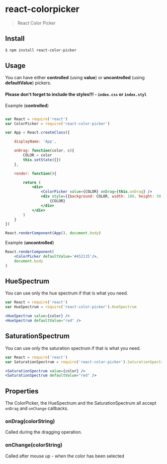 react-colorpicker
=================

> React Color Picker

## Install

```sh
$ npm install react-color-picker
```

## Usage

You can have either **controlled** (using **value**) or **uncontrolled** (using **defaultValue**) pickers.

#### Please don't forget to include the styles!!! - `index.css` or `index.styl`

Example (**controlled**)
```jsx

var React = require('react')
var ColorPicker = require('react-color-picker')

var App = React.createClass({

    displayName: 'App',

    onDrag: function(color, c){
        COLOR = color
        this.setState({})
    },

    render: function(){

        return (
            <div>
                <ColorPicker value={COLOR} onDrag={this.onDrag} />
                <div style={{background: COLOR, width: 100, height: 50, color: 'white'}}>
                    {COLOR}
                </div>
            </div>
        )
    }
})

React.renderComponent(App(), document.body)

```

Example (**uncontrolled**)
```jsx
React.renderComponent(
    <ColorPicker defaultValue='#452135'/>,
    document.body
)

```


## HueSpectrum

You can use only the hue spectrum if that is what you need.

```jsx
var React = require('react')
var HueSpectrum = require('react-color-picker').HueSpectrum

<HueSpectrum value={color} />
<HueSpectrum defaultValue="red" />
```

## SaturationSpectrum

You can use only the saturation spectrum if that is what you need.

```jsx
var React = require('react')
var SaturationSpectrum = require('react-color-picker').SaturationSpectrum

<SaturationSpectrum value={color} />
<SaturationSpectrum defaultValue="red" />
```

## Properties

The ColorPicker, the HueSpectrum and the SaturationSpectrum all accept `onDrag` and `onChange` callbacks.

### onDrag(colorString)

Called during the dragging operation.

### onChange(colorString)

Called after mouse up - when the color has been selected